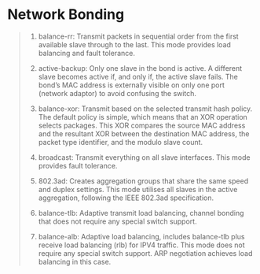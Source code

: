 # Network Bonding
> 1. balance-rr: Transmit packets in sequential order from the first available slave through to the last. This mode provides load balancing and fault tolerance.
>
> 2. active-backup: Only one slave in the bond is active. A different slave becomes active if, and only if, the active slave fails. The bond’s MAC address is externally visible on only one port (network adaptor) to avoid confusing the switch.
>
> 3. balance-xor: Transmit based on the selected transmit hash policy. The default policy is simple, which means that an XOR operation selects packages. This XOR compares the source MAC address and the resultant XOR between the destination MAC address, the packet type identifier, and the modulo slave count.
>
> 4. broadcast: Transmit everything on all slave interfaces. This mode provides fault tolerance.
>
> 5. 802.3ad: Creates aggregation groups that share the same speed and duplex settings. This mode utilises all slaves in the active aggregation, following the IEEE 802.3ad specification.
>
> 6. balance-tlb: Adaptive transmit load balancing, channel bonding that does not require any special switch support.
>
> 7. balance-alb: Adaptive load balancing, includes balance-tlb plus receive load balancing (rlb) for IPV4 traffic. This mode does not require any special switch support. ARP negotiation achieves load balancing in this case.
